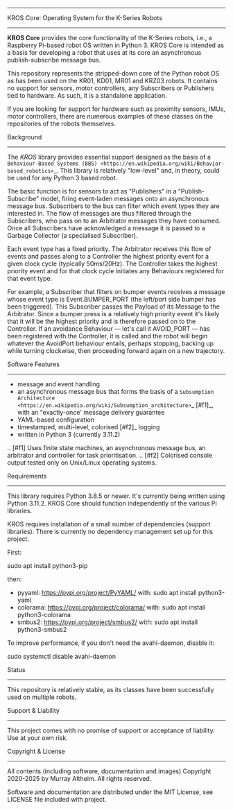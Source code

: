 ***************************************************
KROS Core: Operating System for the K-Series Robots
***************************************************

**KROS Core** provides the core functionality of the K-Series robots, i.e., a Raspberry
Pi-based robot OS written in Python 3. KROS Core is intended as a basis for developing 
a robot that uses at its core an asynchronous publish-subscribe message bus.

This repository represents the stripped-down core of the Python robot OS as has been used
on the KR01, KD01, MR01 and KRZ03 robots. It contains no support for sensors, motor 
controllers, any Subscribers or Publishers tied to hardware. As such, it is a standalone 
application.

If you are looking for support for hardware such as proximity sensors, IMUs, motor 
controllers, there are numerous examples of these classes on the repositories of the 
robots themselves.


Background
**********

The *KROS* library provides essential support designed as the basis of a
`Behaviour-Based Systems (BBS) <https://en.wikipedia.org/wiki/Behavior-based_robotics>`_.
This library is relatively "low-level" and, in theory, could be used for any Python 3 
based robot.

The basic function is for sensors to act as "Publishers" in a "Publish-Subscribe" model,
firing event-laden messages onto an asynchronous message bus. Subscribers to the bus can
filter which event types they are interested in. The flow of messages are thus filtered
through the Subscribers, who pass on to an Arbitrator messages they have consumed. Once all
Subscribers have acknowledged a message it is passed to a Garbage Collector (a specialised
Subscriber).

Each event type has a fixed priority. The Arbitrator receives this flow of events and
passes along to a Controller the highest priority event for a given clock cycle (typically
50ms/20Hz). The Controller takes the highest priority event and for that clock cycle
initiates any Behaviours registered for that event type.

For example, a Subscriber that filters on bumper events receives a message whose event
type is Event.BUMPER_PORT (the left/port side bumper has been triggered). This Subscriber
passes the Payload of its Message to the Arbitrator. Since a bumper press is a relatively
high priority event it's likely that it will be the highest priority and is therefore
passed on to the Controller.  If an avoidance Behaviour &mdash; let's call it AVOID_PORT
&mdash; has been registered with the Controller, it is called and the robot will begin
whatever the AvoidPort behaviour entails, perhaps stopping, backing up while turning
clockwise, then proceeding forward again on a new trajectory.


Software Features
*****************

* message and event handling
* an asynchronous message bus that forms the basis of a `Subsumption Architecture <https://en.wikipedia.org/wiki/Subsumption_architecture>`_ [#f1]_, with an "exactly-once' message delivery guarantee
* YAML-based configuration
* timestamped, multi-level, colorised [#f2]_ logging
* written in Python 3 (currently 3.11.2)

.. [#f1] Uses finite state machines, an asynchronous message bus, an arbitrator and controller for task prioritisation.
.. [#f2] Colorised console output tested only on Unix/Linux operating systems.


Requirements
************

This library requires Python 3.8.5 or newer. It's currently being written using 
Python 3.11.2. KROS Core should function independently of the various Pi libraries.

KROS requires installation of a small number of dependencies (support libraries). 
There is currently no dependency management set up for this project.

First:

  sudo apt install python3-pip

then:

* pyyaml:       https://pypi.org/project/PyYAML/
    with:         sudo apt install python3-yaml
* colorama:     https://pypi.org/project/colorama/
    with:         sudo apt install python3-colorama
* smbus2:       https://pypi.org/project/smbus2/
    with:         sudo apt install python3-smbus2

To improve performance, if you don't need the avahi-daemon, disable it:

   sudo systemctl disable avahi-daemon


Status
******

This repository is relatively stable, as its classes have been successfully used on
multiple robots.


Support & Liability
*******************

This project comes with no promise of support or acceptance of liability. Use at
your own risk.


Copyright & License
*******************

All contents (including software, documentation and images) Copyright 2020-2025
by Murray Altheim. All rights reserved.

Software and documentation are distributed under the MIT License, see LICENSE
file included with project.

